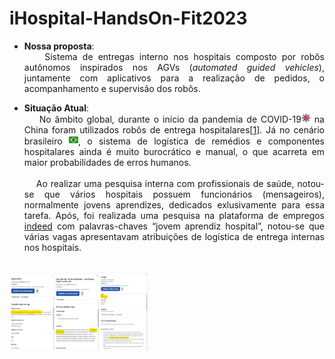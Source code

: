 # iHospital-HandsOn-Fit2023
<div style="text-align: justify"> 
	
- **Nossa proposta**:<br>&nbsp;&nbsp;&nbsp;&nbsp;Sistema de entregas interno nos hospitais composto por robôs autônomos inspirados nos AGVs (*automated guided vehicles*), juntamente com aplicativos para a realização de pedidos, o acompanhamento e supervisão dos robôs. 

- **Situação Atual**:<br>&nbsp;&nbsp;&nbsp;&nbsp;No âmbito global, durante o início da pandemia de COVID-19<img src="README_img\covid19.svg" width="15" height="15" alt="covid" /> na China foram utilizados robôs de entrega hospitalares[[1]]. Já no cenário brasileiro <img src="README_img\brazil.svg" width="15" height="15" alt="brazil" />, o sistema de logística de remédios e componentes hospitalares ainda é muito burocrático e manual, o que acarreta em maior probabilidades de erros humanos.<br><br>&nbsp;&nbsp;&nbsp;&nbsp;Ao realizar uma pesquisa interna com profissionais de saúde, notou-se que vários hospitais possuem funcionários (mensageiros), normalmente jovens aprendizes, dedicados exlusivamente para essa tarefa.
Após, foi realizada uma pesquisa na plataforma de empregos [indeed] com palavras-chaves “jovem aprendiz hospital”, notou-se que várias vagas apresentavam atribuições de logística de entrega internas nos hospitais.

<br>
<img src="README_img\Vagas_indeed.png" width="222" height="125" alt="indeed" align=center />


 [1]: https://news.cgtn.com/news/2020-02-02/Hospitals-in-coronavirus-hit-Wuhan-use-medicine-delivery-robots-NKyRHprLry/index.html
	
 [indeed]: https://br.indeed.com/
</div>

